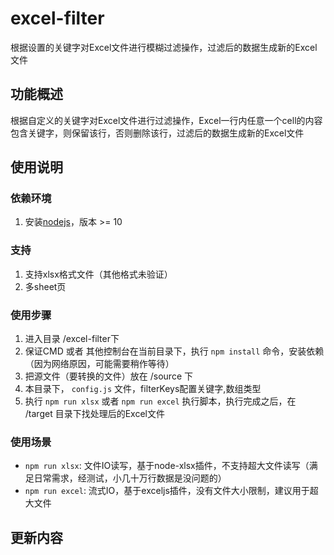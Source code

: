 # excel-filter
根据设置的关键字对Excel文件进行模糊过滤操作，过滤后的数据生成新的Excel文件


## 功能概述
根据自定义的关键字对Excel文件进行过滤操作，Excel一行内任意一个cell的内容包含关键字，则保留该行，否则删除该行，过滤后的数据生成新的Excel文件


## 使用说明

### 依赖环境

1. 安装[nodejs](https://nodejs.org/zh-cn/)，版本 >= 10

### 支持
1. 支持xlsx格式文件（其他格式未验证）
2. 多sheet页

### 使用步骤

1. 进入目录 /excel-filter下
2. 保证CMD 或者 其他控制台在当前目录下，执行  `npm install` 命令，安装依赖（因为网络原因，可能需要稍作等待）
3. 把源文件（要转换的文件）放在 /source 下
4. 本目录下， `config.js` 文件，filterKeys配置关键字,数组类型
5. 执行 `npm run xlsx` 或者 `npm run excel` 执行脚本，执行完成之后，在 /target 目录下找处理后的Excel文件


### 使用场景
 - `npm run xlsx`: 文件IO读写，基于node-xlsx插件，不支持超大文件读写（满足日常需求，经测试，小几十万行数据是没问题的）
 - `npm run excel`: 流式IO，基于exceljs插件，没有文件大小限制，建议用于超大文件


 ## 更新内容
 